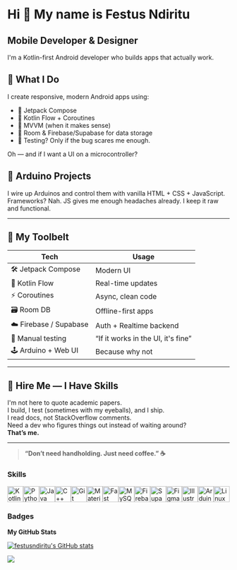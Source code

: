 Hi 👋 My name is Festus Ndiritu
===============================

Mobile Developer & Designer
---------------------------

I'm a Kotlin-first Android developer who builds apps that actually work.  

## 🧠 What I Do
I create responsive, modern Android apps using:
- 🔷 Jetpack Compose
- 🔁 Kotlin Flow + Coroutines
- 📱 MVVM (when it makes sense)
- 💾 Room & Firebase/Supabase for data storage
- 🧪 Testing? Only if the bug scares me enough.

Oh — and if I want a UI on a microcontroller?

## 🔌 Arduino Projects
I wire up Arduinos and control them with vanilla HTML + CSS + JavaScript.  
Frameworks? Nah. JS gives me enough headaches already. I keep it raw and functional.

---

## 🧰 My Toolbelt
| Tech | Usage |
|------|-------|
| 🛠️ Jetpack Compose | Modern UI |
| 🔄 Kotlin Flow | Real-time updates |
| ⚡ Coroutines | Async, clean code |
| 🗃️ Room DB | Offline-first apps |
| ☁️ Firebase / Supabase | Auth + Realtime backend |
| 🧪 Manual testing | “If it works in the UI, it's fine” |
| 🕹️ Arduino + Web UI | Because why not |

---

## 🚀 Hire Me — I Have Skills

I'm not here to quote academic papers.  
I build, I test (sometimes with my eyeballs), and I ship.  
I read docs, not StackOverflow comments.  
Need a dev who figures things out instead of waiting around?  
**That’s me.**

---

> **“Don’t need handholding. Just need coffee.” ☕**



### Skills


<p align="left">
<a href="https://kotlinlang.org/" target="_blank" rel="noreferrer"><img src="https://raw.githubusercontent.com/danielcranney/readme-generator/main/public/icons/skills/kotlin-colored.svg" width="36" height="36" alt="Kotlin" /></a><a href="https://www.python.org/" target="_blank" rel="noreferrer"><img src="https://raw.githubusercontent.com/danielcranney/readme-generator/main/public/icons/skills/python-colored.svg" width="36" height="36" alt="Python" /></a><a href="https://www.oracle.com/java/" target="_blank" rel="noreferrer"><img src="https://raw.githubusercontent.com/danielcranney/readme-generator/main/public/icons/skills/java-colored.svg" width="36" height="36" alt="Java" /></a><a href="https://docs.microsoft.com/en-us/cpp/?view=msvc-170" target="_blank" rel="noreferrer"><img src="https://raw.githubusercontent.com/danielcranney/readme-generator/main/public/icons/skills/cplusplus-colored.svg" width="36" height="36" alt="C++" /></a><a href="https://git-scm.com/" target="_blank" rel="noreferrer"><img src="https://raw.githubusercontent.com/danielcranney/readme-generator/main/public/icons/skills/git-colored.svg" width="36" height="36" alt="Git" /></a><a href="https://mui.com/" target="_blank" rel="noreferrer"><img src="https://raw.githubusercontent.com/danielcranney/readme-generator/main/public/icons/skills/materialui-colored.svg" width="36" height="36" alt="Material UI" /></a><a href="https://fastapi.tiangolo.com/" target="_blank" rel="noreferrer"><img src="https://raw.githubusercontent.com/danielcranney/readme-generator/main/public/icons/skills/fastapi-colored.svg" width="36" height="36" alt="Fast API" /></a><a href="https://www.mysql.com/" target="_blank" rel="noreferrer"><img src="https://raw.githubusercontent.com/danielcranney/readme-generator/main/public/icons/skills/mysql-colored.svg" width="36" height="36" alt="MySQL" /></a><a href="https://firebase.google.com/" target="_blank" rel="noreferrer"><img src="https://raw.githubusercontent.com/danielcranney/readme-generator/main/public/icons/skills/firebase-colored.svg" width="36" height="36" alt="Firebase" /></a><a href="https://supabase.io/" target="_blank" rel="noreferrer"><img src="https://raw.githubusercontent.com/danielcranney/readme-generator/main/public/icons/skills/supabase-colored.svg" width="36" height="36" alt="Supabase" /></a><a href="https://www.figma.com/" target="_blank" rel="noreferrer"><img src="https://raw.githubusercontent.com/danielcranney/readme-generator/main/public/icons/skills/figma-colored.svg" width="36" height="36" alt="Figma" /></a><a href="https://www.adobe.com/uk/products/illustrator.html" target="_blank" rel="noreferrer"><img src="https://raw.githubusercontent.com/danielcranney/readme-generator/main/public/icons/skills/illustrator-colored.svg" width="36" height="36" alt="Illustrator" /></a><a href="https://store.arduino.cc/" target="_blank" rel="noreferrer"><img src="https://raw.githubusercontent.com/danielcranney/readme-generator/main/public/icons/skills/arduino-colored.svg" width="36" height="36" alt="Arduino" /></a><a href="https://www.linux.org" target="_blank" rel="noreferrer"><img src="https://raw.githubusercontent.com/danielcranney/readme-generator/main/public/icons/skills/linux-colored.svg" width="36" height="36" alt="Linux" /></a>
</p>

### Badges

<b>My GitHub Stats</b>

<a href="http://www.github.com/festusndiritu"><img src="https://github-readme-stats.vercel.app/api?username=festusndiritu&show_icons=true&hide=issues,contribs&count_private=true&title_color=0891b2&text_color=ffffff&icon_color=0891b2&bg_color=1c1917&hide_border=true&show_icons=true" alt="festusndiritu's GitHub stats" /></a>

<a href="http://www.github.com/festusndiritu"><img src="https://github-readme-streak-stats.herokuapp.com/?user=festusndiritu&stroke=ffffff&background=1c1917&ring=0891b2&fire=0891b2&currStreakNum=ffffff&currStreakLabel=0891b2&sideNums=ffffff&sideLabels=ffffff&dates=ffffff&hide_border=true" /></a>
